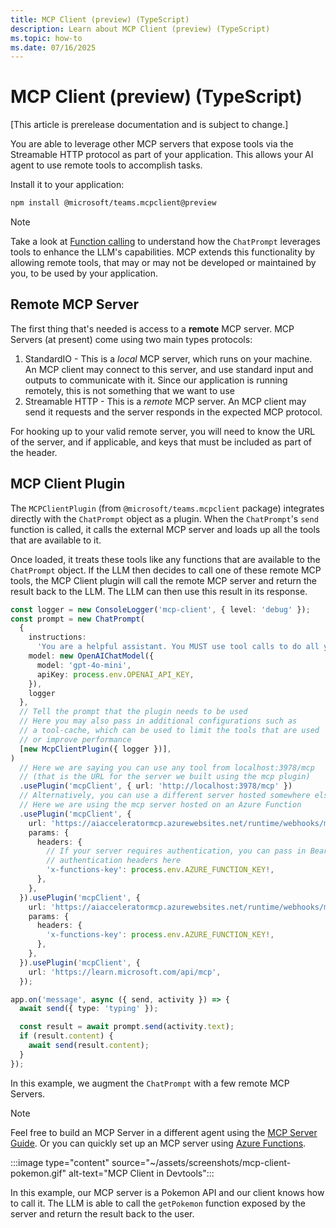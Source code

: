 ```yaml
---
title: MCP Client (preview) (TypeScript)
description: Learn about MCP Client (preview) (TypeScript)
ms.topic: how-to
ms.date: 07/16/2025
---
```


# MCP Client (preview) (TypeScript)

[This article is prerelease documentation and is subject to change.]

You are able to leverage other MCP servers that expose tools via the Streamable HTTP protocol as part of your application. This allows your AI agent to use remote tools to accomplish tasks.

Install it to your application:

```bash
npm install @microsoft/teams.mcpclient@preview
```

> [!NOTE]
> Take a look at [Function calling](../function-calling.md) to understand how the `ChatPrompt` leverages tools to enhance the LLM's capabilities. MCP extends this functionality by allowing remote tools, that may or may not be developed or maintained by you, to be used by your application.

## Remote MCP Server

The first thing that's needed is access to a **remote** MCP server. MCP Servers (at present) come using two main types protocols:

1. StandardIO - This is a _local_ MCP server, which runs on your machine. An MCP client may connect to this server, and use standard input and outputs to communicate with it. Since our application is running remotely, this is not something that we want to use
2. Streamable HTTP - This is a _remote_ MCP server. An MCP client may send it requests and the server responds in the expected MCP protocol.

For hooking up to your valid remote server, you will need to know the URL of the server, and if applicable, and keys that must be included as part of the header.

## MCP Client Plugin

The `MCPClientPlugin` (from `@microsoft/teams.mcpclient` package) integrates directly with the `ChatPrompt` object as a plugin. When the `ChatPrompt`'s `send` function is called, it calls the external MCP server and loads up all the tools that are available to it.

Once loaded, it treats these tools like any functions that are available to the `ChatPrompt` object. If the LLM then decides to call one of these remote MCP tools, the MCP Client plugin will call the remote MCP server and return the result back to the LLM. The LLM can then use this result in its response.

```ts
const logger = new ConsoleLogger('mcp-client', { level: 'debug' });
const prompt = new ChatPrompt(
  {
    instructions:
      'You are a helpful assistant. You MUST use tool calls to do all your work.',
    model: new OpenAIChatModel({
      model: 'gpt-4o-mini',
      apiKey: process.env.OPENAI_API_KEY,
    }),
    logger
  },
  // Tell the prompt that the plugin needs to be used
  // Here you may also pass in additional configurations such as
  // a tool-cache, which can be used to limit the tools that are used
  // or improve performance
  [new McpClientPlugin({ logger })],
)
  // Here we are saying you can use any tool from localhost:3978/mcp
  // (that is the URL for the server we built using the mcp plugin)
  .usePlugin('mcpClient', { url: 'http://localhost:3978/mcp' })
  // Alternatively, you can use a different server hosted somewhere else
  // Here we are using the mcp server hosted on an Azure Function
  .usePlugin('mcpClient', {
    url: 'https://aiacceleratormcp.azurewebsites.net/runtime/webhooks/mcp/sse',
    params: {
      headers: {
        // If your server requires authentication, you can pass in Bearer or other
        // authentication headers here
        'x-functions-key': process.env.AZURE_FUNCTION_KEY!,
      },
    },
  }).usePlugin('mcpClient', {
    url: 'https://aiacceleratormcp.azurewebsites.net/runtime/webhooks/mcp/sse',
    params: {
      headers: {
        'x-functions-key': process.env.AZURE_FUNCTION_KEY!,
      },
    },
  }).usePlugin('mcpClient', {
    url: 'https://learn.microsoft.com/api/mcp',
  });

app.on('message', async ({ send, activity }) => {
  await send({ type: 'typing' });

  const result = await prompt.send(activity.text);
  if (result.content) {
    await send(result.content);
  }
});
```

In this example, we augment the `ChatPrompt` with a few remote MCP Servers.

> [!NOTE]
> Feel free to build an MCP Server in a different agent using the [MCP Server Guide](./mcp-server.md). Or you can quickly set up an MCP server using [Azure Functions](https://techcommunity.microsoft.com/blog/appsonazureblog/build-ai-agent-tools-using-remote-mcp-with-azure-functions/4401059).

:::image type="content" source="~/assets/screenshots/mcp-client-pokemon.gif" alt-text="MCP Client in Devtools":::

In this example, our MCP server is a Pokemon API and our client knows how to call it. The LLM is able to call the `getPokemon` function exposed by the server and return the result back to the user.